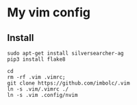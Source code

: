 My vim config
=============

Install
-------
    sudo apt-get install silversearcher-ag
    pip3 install flake8

    cd
    rm -rf .vim .vimrc;
    git clone https://github.com/imbolc/.vim
    ln -s .vim/.vimrc ./
    ln -s .vim .config/nvim
